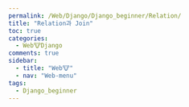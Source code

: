 ```yaml
---
permalink: /Web/Django/Django_beginner/Relation/
title: "Relation과 Join"
toc: true
categories:
  - Web🐮Django
comments: true
sidebar:
  - title: "Web🐮"
  - nav: "Web-menu"
tags:
  - Django_beginner
---
```

